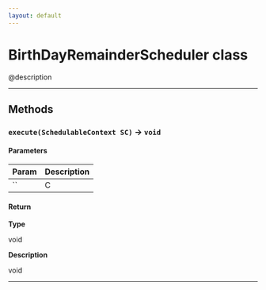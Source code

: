```yaml
---
layout: default
---
```

# BirthDayRemainderScheduler class

@description

---
## Methods
### `execute(SchedulableContext SC)` → `void`
#### Parameters
|Param|Description|
|-----|-----------|
|`` | C |

#### Return

**Type**

void

**Description**

void

---
